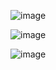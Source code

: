![image](https://github.com/Ruoqi277/Internship-DLC/assets/132852026/0b10a814-8320-4164-8314-931875283cfd)

![image](https://github.com/Ruoqi277/Internship-DLC/assets/132852026/77e1cc09-fa14-4015-81fe-c0aa5ffa8c5d)

![image](https://github.com/Ruoqi277/Internship-DLC/assets/132852026/285114b0-1205-4389-a8bc-98475723b7a5)

